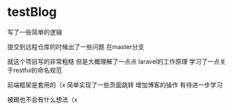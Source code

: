 # testBlog
写了一些简单的逻辑

提交到远程仓库的时候出了一些问题 在master分支

就这个项目写的非常粗糙 
但是大概理解了一点点 laravel的工作原理 
学习了一点关于restful的命名规范

前端框架是套用的（x 简单实现了一些页面跳转 增加博客的操作
有待进一步学习 

被踢也不会有什么想法（x
